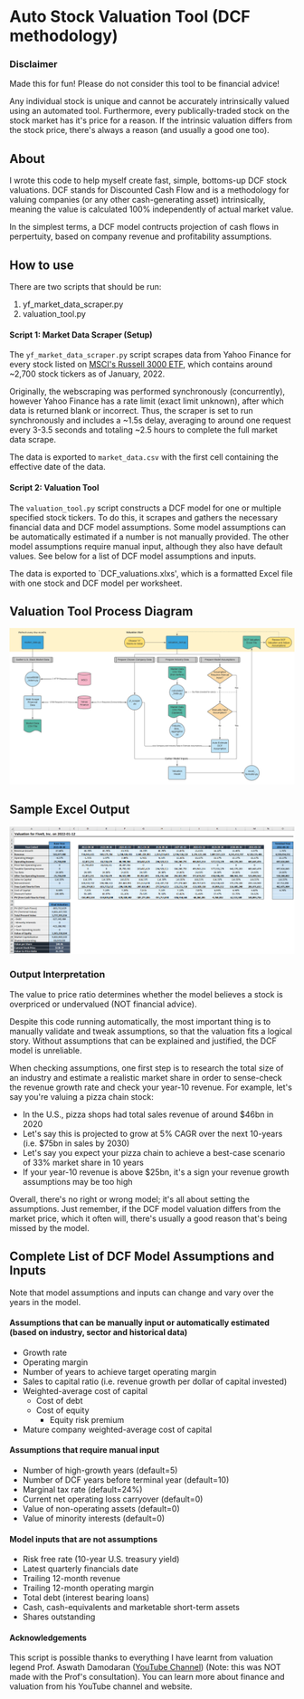 # Auto Stock Valuation Tool (DCF methodology)
### Disclaimer
Made this for fun! Please do not consider this tool to be financial advice!

Any individual stock is unique and cannot be accurately intrinsically valued using an automated tool. Furthermore, every publically-traded stock on the stock market has it's price for a reason. If the intrinsic valuation differs from the stock price, there's always a reason (and usually a good one too).

## About
I wrote this code to help myself create fast, simple, bottoms-up DCF stock valuations. DCF stands for Discounted Cash Flow and is a methodology for valuing companies (or any other cash-generating asset) intrinsically, meaning the value is calculated 100% independently of actual market value.

In the simplest terms, a DCF model contructs projection of cash flows in perpertuity, based on company revenue and profitability assumptions.

## How to use
There are two scripts that should be run:
1. yf_market_data_scraper.py
2. valuation_tool.py

#### Script 1: Market Data Scraper (Setup)
The `yf_market_data_scraper.py` script scrapes data from Yahoo Finance for every stock listed on [MSCI's Russell 3000 ETF](https://www.ishares.com/us/products/239714/ishares-russell-3000-etf), which contains around ~2,700 stock tickers as of January, 2022.

Originally, the webscraping was performed synchronously (concurrently), however Yahoo Finance has a rate limit (exact limit unknown), after which data is returned blank or incorrect. Thus, the scraper is set to run synchronously and includes a ~1.5s delay, averaging to around one request every 3-3.5 seconds and totaling ~2.5 hours to complete the full market data scrape.

The data is exported to `market_data.csv` with the first cell containing the effective date of the data.

#### Script 2: Valuation Tool
The `valuation_tool.py` script constructs a DCF model for one or multiple specified stock tickers. To do this, it scrapes and gathers the necessary financial data and DCF model assumptions. Some model assumptions can be automatically estimated if a number is not manually provided. The other model assumptions require manual input, although they also have default values. See below for a list of DCF model assumptions and inputs.

The data is exported to `DCF_valuations.xlxs', which is a formatted Excel file with one stock and DCF model per worksheet.

## Valuation Tool Process Diagram
![Process Diagram](/README_images/valuation_tool_process_diagram.png)

## Sample Excel Output
![Excel Output](/README_images/sample_excel_output.png)

### Output Interpretation
The value to price ratio determines whether the model believes a stock is overpriced or undervalued (NOT financial advice).

Despite this code running automatically, the most important thing is to manually validate and tweak assumptions, so that the valuation fits a logical story. Without assumptions that can be explained and justified, the DCF model is unreliable.

When checking assumptions, one first step is to research the total size of an industry and estimate a realistic market share in order to sense-check the revenue growth rate and check your year-10 revenue. For example, let's say you're valuing a pizza chain stock:
- In the U.S., pizza shops had total sales revenue of around $46bn in 2020
- Let's say this is projected to grow at 5% CAGR over the next 10-years (i.e. $75bn in sales by 2030)
- Let's say you expect your pizza chain to achieve a best-case scenario of 33% market share in 10 years
- If your year-10 revenue is above $25bn, it's a sign your revenue growth assumptions may be too high

Overall, there's no right or wrong model; it's all about setting the assumptions. Just remember, if the DCF model valuation differs from the market price, which it often will, there's usually a good reason that's being missed by the model.

## Complete List of DCF Model Assumptions and Inputs
Note that model assumptions and inputs can change and vary over the years in the model.
#### Assumptions that can be manually input or automatically estimated (based on industry, sector and historical data)
- Growth rate
- Operating margin
- Number of years to achieve target operating margin
- Sales to capital ratio (i.e. revenue growth per dollar of capital invested)
- Weighted-average cost of capital
  - Cost of debt
  - Cost of equity
    - Equity risk premium
- Mature company weighted-average cost of capital

#### Assumptions that require manual input
- Number of high-growth years               (default=5)
- Number of DCF years before terminal year  (default=10)
- Marginal tax rate                         (default=24%)
- Current net operating loss carryover      (default=0)
- Value of non-operating assets             (default=0)
- Value of minority interests               (default=0)

#### Model inputs that are not assumptions
- Risk free rate (10-year U.S. treasury yield)
- Latest quarterly financials date
- Trailing 12-month revenue
- Trailing 12-month operating margin
- Total debt (interest bearing loans)
- Cash, cash-equivalents and marketable short-term assets
- Shares outstanding

#### Acknowledgements
This script is possible thanks to everything I have learnt from valuation legend Prof. Aswath Damodaran ([YouTube Channel](https://www.youtube.com/c/AswathDamodaranonValuation)) (Note: this was NOT made with the Prof's consultation). You can learn more about finance and valuation from his YouTube channel and website.
